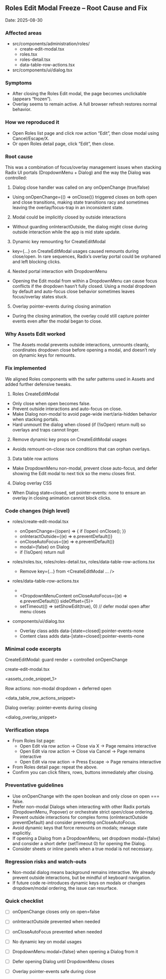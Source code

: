 ## Roles Edit Modal Freeze – Root Cause and Fix

Date: 2025-08-30

### Affected areas
- src/components/administration/roles/
  - create-edit-modal.tsx
  - roles.tsx
  - roles-detail.tsx
  - data-table-row-actions.tsx
- src/components/ui/dialog.tsx

### Symptoms
- After closing the Roles Edit modal, the page becomes unclickable (appears “frozen”).
- Overlay seems to remain active. A full browser refresh restores normal behavior.

### How we reproduced it
- Open Roles list page and click row action “Edit”, then close modal using Cancel/Escape/X.
- Or open Roles detail page, click “Edit”, then close.

### Root cause
This was a combination of focus/overlay management issues when stacking Radix UI portals (DropdownMenu + Dialog) and the way the Dialog was controlled:

1) Dialog close handler was called on any onOpenChange (true/false)
- Using onOpenChange={() => onClose()} triggered closes on both open and close transitions, making state transitions racy and sometimes leaving the overlay/focus-trap in an inconsistent state.

2) Modal could be implicitly closed by outside interactions
- Without guarding onInteractOutside, the dialog might close during outside interaction while the app is mid state update.

3) Dynamic key remounting for CreateEditModal
- key={...} on CreateEditModal usages caused remounts during close/open. In rare sequences, Radix’s overlay portal could be orphaned and left blocking clicks.

4) Nested portal interaction with DropdownMenu
- Opening the Edit modal from within a DropdownMenu can cause focus conflicts if the dropdown hasn’t fully closed. Using a modal dropdown by default and auto-focus close behavior sometimes leaves focus/overlay states stuck.

5) Overlay pointer-events during closing animation
- During the closing animation, the overlay could still capture pointer events even after the modal began to close.

### Why Assets Edit worked
- The Assets modal prevents outside interactions, unmounts cleanly, coordinates dropdown close before opening a modal, and doesn’t rely on dynamic keys for remounts.

### Fix implemented
We aligned Roles components with the safer patterns used in Assets and added further defensive tweaks.

1) Roles CreateEditModal
- Only close when open becomes false.
- Prevent outside interactions and auto-focus on close.
- Make Dialog non-modal to avoid page-wide inert/aria-hidden behavior when stacking portals.
- Hard unmount the dialog when closed (if (!isOpen) return null) so overlays and traps cannot linger.

2) Remove dynamic key props on CreateEditModal usages
- Avoids remount-on-close race conditions that can orphan overlays.

3) Data table row actions
- Make DropdownMenu non-modal, prevent close auto-focus, and defer showing the Edit modal to next tick so the menu closes first.

4) Dialog overlay CSS
- When Dialog state=closed, set pointer-events: none to ensure an overlay in closing animation cannot block clicks.

### Code changes (high level)
- roles/create-edit-modal.tsx
  - onOpenChange={(open) => { if (!open) onClose(); }}
  - onInteractOutside={(e) => e.preventDefault()}
  - onCloseAutoFocus={(e) => e.preventDefault()}
  - modal={false} on Dialog
  - if (!isOpen) return null

- roles/roles.tsx, roles/roles-detail.tsx, roles/data-table-row-actions.tsx
  - Remove key={...} from <CreateEditModal ... />

- roles/data-table-row-actions.tsx
  - <DropdownMenu modal={false}>
  - <DropdownMenuContent onCloseAutoFocus={(e) => e.preventDefault()} sideOffset={5}>
  - setTimeout(() => setShowEdit(true), 0) // defer modal open after menu closes

- components/ui/dialog.tsx
  - Overlay class adds data-[state=closed]:pointer-events-none
  - Content class adds data-[state=closed]:pointer-events-none

### Minimal code excerpts

CreateEditModal: guard render + controlled onOpenChange
<small>
</small>

create-edit-modal.tsx

<assets_code_snippet_1>

Row actions: non-modal dropdown + deferred open

<data_table_row_actions_snippet>

Dialog overlay: pointer-events during closing

<dialog_overlay_snippet>

### Verification steps
- From Roles list page:
  - Open Edit via row action → Close via X → Page remains interactive
  - Open Edit via row action → Close via Cancel → Page remains interactive
  - Open Edit via row action → Press Escape → Page remains interactive
- From Roles detail page: repeat the above.
- Confirm you can click filters, rows, buttons immediately after closing.

### Preventative guidelines
- Use onOpenChange with the open boolean and only close on open === false.
- Prefer non-modal Dialogs when interacting with other Radix portals (DropdownMenu, Popover) or orchestrate strict open/close ordering.
- Prevent outside interactions for complex forms (onInteractOutside preventDefault) and consider preventing onCloseAutoFocus.
- Avoid dynamic keys that force remounts on modals; manage state explicitly.
- If opening a Dialog from a DropdownMenu, set dropdown modal={false} and consider a short defer (setTimeout 0) for opening the Dialog.
- Consider sheets or inline panels when a true modal is not necessary.

### Regression risks and watch-outs
- Non-modal dialog means background remains interactive. We already prevent outside interactions, but be mindful of keyboard navigation.
- If future code re-introduces dynamic keys on modals or changes dropdown/modal ordering, the issue can resurface.

### Quick checklist
- [ ] onOpenChange closes only on open=false
- [ ] onInteractOutside prevented when needed
- [ ] onCloseAutoFocus prevented when needed
- [ ] No dynamic key on modal usages
- [ ] DropdownMenu modal={false} when opening a Dialog from it
- [ ] Defer opening Dialog until DropdownMenu closes
- [ ] Overlay pointer-events safe during close

